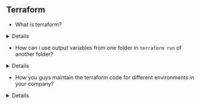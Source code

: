 ## Terraform
- What is terraform? 
<details>

- open-source infrastructure as code [software tool](https://en.wikipedia.org/wiki/Programming_tool)

- created by HashiCorp

- Users define and provision data center infrastructure using a declarative configuration language known as HashiCorp Configuration Language, or optionally JSON.

</details>


- How can i use output variables from one folder in `terraform run` of another folder?

<details>

</details>


- How you guys maintain the terraform code for different environments in your company?

<details>

</details>

